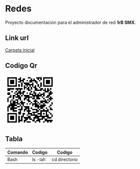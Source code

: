 # Redes
Proyecto documentación para el administrador de red **1rB SMX**.

## Link url
[Carpeta inicial](https://github.com/jbarrachi/Redes)

## Codigo Qr
![Alt text](qr-proyecto.jpg "Qr")

## Tabla
|   Comando   |     Codigo     |     Codigo     |
|-------------|----------------|----------------|
|Bash         |ls -lah         |cd directorio   |
